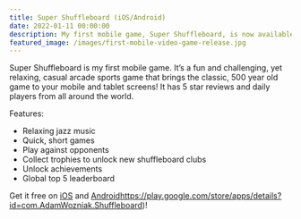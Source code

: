 ```yaml
---
title: Super Shuffleboard (iOS/Android)
date: 2022-01-11 00:00:00
description: My first mobile game, Super Shuffleboard, is now available. Get it FREE on iOS and Android...
featured_image: /images/first-mobile-video-game-release.jpg
---
```


Super Shuffleboard is my first mobile game. It’s a fun and challenging, yet relaxing, casual arcade sports game that brings the classic, 500 year old game to your mobile and tablet screens! It has 5 star reviews and daily players from all around the world.

Features:
- Relaxing jazz music
- Quick, short games
- Play against opponents
- Collect trophies to unlock new shuffleboard clubs
- Unlock achievements
- Global top 5 leaderboard

Get it free on [iOS](https://apps.apple.com/ca/app/super-shuffleboard/id1585158031) and [Android](Android: )https://play.google.com/store/apps/details?id=com.AdamWozniak.Shuffleboard)!